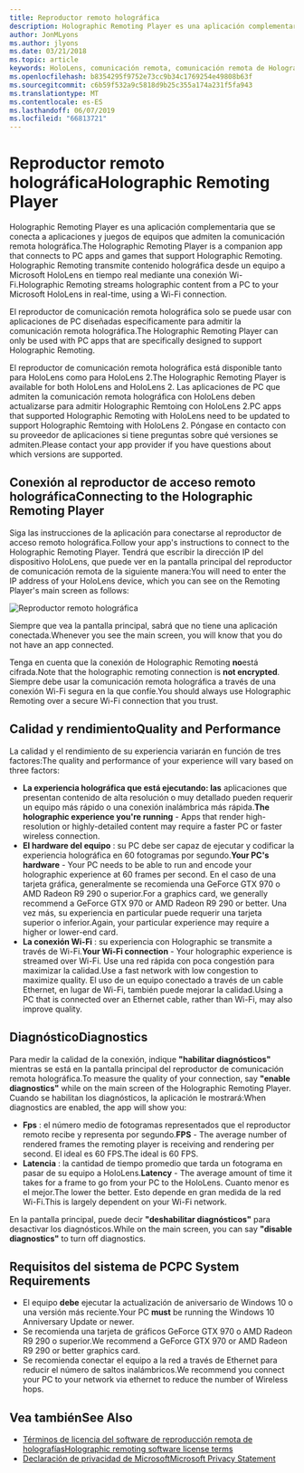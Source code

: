 ```yaml
---
title: Reproductor remoto holográfica
description: Holographic Remoting Player es una aplicación complementaria que se conecta a aplicaciones y juegos de equipos que admiten la comunicación remota holográfica. Holographic Remoting transmite contenido holográfica desde un equipo a Microsoft HoloLens en tiempo real mediante una conexión Wi-Fi.
author: JonMLyons
ms.author: jlyons
ms.date: 03/21/2018
ms.topic: article
keywords: HoloLens, comunicación remota, comunicación remota de Holographic
ms.openlocfilehash: b8354295f9752e73cc9b34c1769254e49808b63f
ms.sourcegitcommit: c6b59f532a9c5818d9b25c355a174a231f5fa943
ms.translationtype: MT
ms.contentlocale: es-ES
ms.lasthandoff: 06/07/2019
ms.locfileid: "66813721"
---
```

# <a name="holographic-remoting-player"></a><span data-ttu-id="13527-105">Reproductor remoto holográfica</span><span class="sxs-lookup"><span data-stu-id="13527-105">Holographic Remoting Player</span></span>

<span data-ttu-id="13527-106">Holographic Remoting Player es una aplicación complementaria que se conecta a aplicaciones y juegos de equipos que admiten la comunicación remota holográfica.</span><span class="sxs-lookup"><span data-stu-id="13527-106">The Holographic Remoting Player is a companion app that connects to PC apps and games that support Holographic Remoting.</span></span> <span data-ttu-id="13527-107">Holographic Remoting transmite contenido holográfica desde un equipo a Microsoft HoloLens en tiempo real mediante una conexión Wi-Fi.</span><span class="sxs-lookup"><span data-stu-id="13527-107">Holographic Remoting streams holographic content from a PC to your Microsoft HoloLens in real-time, using a Wi-Fi connection.</span></span>

<span data-ttu-id="13527-108">El reproductor de comunicación remota holográfica solo se puede usar con aplicaciones de PC diseñadas específicamente para admitir la comunicación remota holográfica.</span><span class="sxs-lookup"><span data-stu-id="13527-108">The Holographic Remoting Player can only be used with PC apps that are specifically designed to support Holographic Remoting.</span></span>

<span data-ttu-id="13527-109">El reproductor de comunicación remota holográfica está disponible tanto para HoloLens como para HoloLens 2.</span><span class="sxs-lookup"><span data-stu-id="13527-109">The Holographic Remoting Player is available for both HoloLens and HoloLens 2.</span></span>  <span data-ttu-id="13527-110">Las aplicaciones de PC que admiten la comunicación remota holográfica con HoloLens deben actualizarse para admitir Holographic Remtoing con HoloLens 2.</span><span class="sxs-lookup"><span data-stu-id="13527-110">PC apps that supported Holographic Remoting with HoloLens need to be updated to support Holographic Remtoing with HoloLens 2.</span></span>  <span data-ttu-id="13527-111">Póngase en contacto con su proveedor de aplicaciones si tiene preguntas sobre qué versiones se admiten.</span><span class="sxs-lookup"><span data-stu-id="13527-111">Please contact your app provider if you have questions about which versions are supported.</span></span>

## <a name="connecting-to-the-holographic-remoting-player"></a><span data-ttu-id="13527-112">Conexión al reproductor de acceso remoto holográfica</span><span class="sxs-lookup"><span data-stu-id="13527-112">Connecting to the Holographic Remoting Player</span></span>

<span data-ttu-id="13527-113">Siga las instrucciones de la aplicación para conectarse al reproductor de acceso remoto holográfica.</span><span class="sxs-lookup"><span data-stu-id="13527-113">Follow your app's instructions to connect to the Holographic Remoting Player.</span></span> <span data-ttu-id="13527-114">Tendrá que escribir la dirección IP del dispositivo HoloLens, que puede ver en la pantalla principal del reproductor de comunicación remota de la siguiente manera:</span><span class="sxs-lookup"><span data-stu-id="13527-114">You will need to enter the IP address of your HoloLens device, which you can see on the Remoting Player's main screen as follows:</span></span>

![Reproductor remoto holográfica](images/holographicremotingplayer.png)

<span data-ttu-id="13527-116">Siempre que vea la pantalla principal, sabrá que no tiene una aplicación conectada.</span><span class="sxs-lookup"><span data-stu-id="13527-116">Whenever you see the main screen, you will know that you do not have an app connected.</span></span>

<span data-ttu-id="13527-117">Tenga en cuenta que la conexión de Holographic Remoting **no**está cifrada.</span><span class="sxs-lookup"><span data-stu-id="13527-117">Note that the holographic remoting connection is **not encrypted**.</span></span> <span data-ttu-id="13527-118">Siempre debe usar la comunicación remota holográfica a través de una conexión Wi-Fi segura en la que confíe.</span><span class="sxs-lookup"><span data-stu-id="13527-118">You should always use Holographic Remoting over a secure Wi-Fi connection that you trust.</span></span>

## <a name="quality-and-performance"></a><span data-ttu-id="13527-119">Calidad y rendimiento</span><span class="sxs-lookup"><span data-stu-id="13527-119">Quality and Performance</span></span>

<span data-ttu-id="13527-120">La calidad y el rendimiento de su experiencia variarán en función de tres factores:</span><span class="sxs-lookup"><span data-stu-id="13527-120">The quality and performance of your experience will vary based on three factors:</span></span>
* <span data-ttu-id="13527-121">**La experiencia holográfica que está ejecutando: las** aplicaciones que presentan contenido de alta resolución o muy detallado pueden requerir un equipo más rápido o una conexión inalámbrica más rápida.</span><span class="sxs-lookup"><span data-stu-id="13527-121">**The holographic experience you're running** - Apps that render high-resolution or highly-detailed content may require a faster PC or faster wireless connection.</span></span>
* <span data-ttu-id="13527-122">**El hardware del equipo** : su PC debe ser capaz de ejecutar y codificar la experiencia holográfica en 60 fotogramas por segundo.</span><span class="sxs-lookup"><span data-stu-id="13527-122">**Your PC's hardware** - Your PC needs to be able to run and encode your holographic experience at 60 frames per second.</span></span> <span data-ttu-id="13527-123">En el caso de una tarjeta gráfica, generalmente se recomienda una GeForce GTX 970 o AMD Radeon R9 290 o superior.</span><span class="sxs-lookup"><span data-stu-id="13527-123">For a graphics card, we generally recommend a GeForce GTX 970 or AMD Radeon R9 290 or better.</span></span> <span data-ttu-id="13527-124">Una vez más, su experiencia en particular puede requerir una tarjeta superior o inferior.</span><span class="sxs-lookup"><span data-stu-id="13527-124">Again, your particular experience may require a higher or lower-end card.</span></span>
* <span data-ttu-id="13527-125">**La conexión Wi-Fi** : su experiencia con Holographic se transmite a través de Wi-Fi.</span><span class="sxs-lookup"><span data-stu-id="13527-125">**Your Wi-Fi connection** - Your holographic experience is streamed over Wi-Fi.</span></span> <span data-ttu-id="13527-126">Use una red rápida con poca congestión para maximizar la calidad.</span><span class="sxs-lookup"><span data-stu-id="13527-126">Use a fast network with low congestion to maximize quality.</span></span> <span data-ttu-id="13527-127">El uso de un equipo conectado a través de un cable Ethernet, en lugar de Wi-Fi, también puede mejorar la calidad.</span><span class="sxs-lookup"><span data-stu-id="13527-127">Using a PC that is connected over an Ethernet cable, rather than Wi-Fi, may also improve quality.</span></span>

## <a name="diagnostics"></a><span data-ttu-id="13527-128">Diagnóstico</span><span class="sxs-lookup"><span data-stu-id="13527-128">Diagnostics</span></span>

<span data-ttu-id="13527-129">Para medir la calidad de la conexión, indique **"habilitar diagnósticos"** mientras se está en la pantalla principal del reproductor de comunicación remota holográfica.</span><span class="sxs-lookup"><span data-stu-id="13527-129">To measure the quality of your connection, say **"enable diagnostics"** while on the main screen of the Holographic Remoting Player.</span></span> <span data-ttu-id="13527-130">Cuando se habilitan los diagnósticos, la aplicación le mostrará:</span><span class="sxs-lookup"><span data-stu-id="13527-130">When diagnostics are enabled, the app will show you:</span></span>
* <span data-ttu-id="13527-131">**Fps** : el número medio de fotogramas representados que el reproductor remoto recibe y representa por segundo.</span><span class="sxs-lookup"><span data-stu-id="13527-131">**FPS** - The average number of rendered frames the remoting player is receiving and rendering per second.</span></span> <span data-ttu-id="13527-132">El ideal es 60 FPS.</span><span class="sxs-lookup"><span data-stu-id="13527-132">The ideal is 60 FPS.</span></span>
* <span data-ttu-id="13527-133">**Latencia** : la cantidad de tiempo promedio que tarda un fotograma en pasar de su equipo a HoloLens.</span><span class="sxs-lookup"><span data-stu-id="13527-133">**Latency** - The average amount of time it takes for a frame to go from your PC to the HoloLens.</span></span> <span data-ttu-id="13527-134">Cuanto menor es el mejor.</span><span class="sxs-lookup"><span data-stu-id="13527-134">The lower the better.</span></span> <span data-ttu-id="13527-135">Esto depende en gran medida de la red Wi-Fi.</span><span class="sxs-lookup"><span data-stu-id="13527-135">This is largely dependent on your Wi-Fi network.</span></span>

<span data-ttu-id="13527-136">En la pantalla principal, puede decir **"deshabilitar diagnósticos"** para desactivar los diagnósticos.</span><span class="sxs-lookup"><span data-stu-id="13527-136">While on the main screen, you can say **"disable diagnostics"** to turn off diagnostics.</span></span>

## <a name="pc-system-requirements"></a><span data-ttu-id="13527-137">Requisitos del sistema de PC</span><span class="sxs-lookup"><span data-stu-id="13527-137">PC System Requirements</span></span>
* <span data-ttu-id="13527-138">El equipo **debe** ejecutar la actualización de aniversario de Windows 10 o una versión más reciente.</span><span class="sxs-lookup"><span data-stu-id="13527-138">Your PC **must** be running the Windows 10 Anniversary Update or newer.</span></span>
* <span data-ttu-id="13527-139">Se recomienda una tarjeta de gráficos GeForce GTX 970 o AMD Radeon R9 290 o superior.</span><span class="sxs-lookup"><span data-stu-id="13527-139">We recommend a GeForce GTX 970 or AMD Radeon R9 290 or better graphics card.</span></span>
* <span data-ttu-id="13527-140">Se recomienda conectar el equipo a la red a través de Ethernet para reducir el número de saltos inalámbricos.</span><span class="sxs-lookup"><span data-stu-id="13527-140">We recommend you connect your PC to your network via ethernet to reduce the number of Wireless hops.</span></span>

## <a name="see-also"></a><span data-ttu-id="13527-141">Vea también</span><span class="sxs-lookup"><span data-stu-id="13527-141">See Also</span></span>
* [<span data-ttu-id="13527-142">Términos de licencia del software de reproducción remota de holografías</span><span class="sxs-lookup"><span data-stu-id="13527-142">Holographic remoting software license terms</span></span>](https://docs.microsoft.com/en-us/legal/mixed-reality/microsoft-holographic-remoting-software-license-terms)
* [<span data-ttu-id="13527-143">Declaración de privacidad de Microsoft</span><span class="sxs-lookup"><span data-stu-id="13527-143">Microsoft Privacy Statement</span></span>](https://go.microsoft.com/fwlink/?LinkId=521839)
